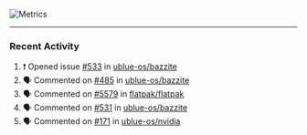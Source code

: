 ![Metrics](https://metrics.lecoq.io/KyleGospo?template=classic&base=header%2C%20activity%2C%20community%2C%20repositories%2C%20metadata&base.indepth=false&base.hireable=false&base.skip=false&config.timezone=America%2FLos_Angeles)

---
### Recent Activity
<!--START_SECTION:activity-->
1. ❗ Opened issue [#533](https://github.com/ublue-os/bazzite/issues/533) in [ublue-os/bazzite](https://github.com/ublue-os/bazzite)
2. 🗣 Commented on [#485](https://github.com/ublue-os/bazzite/issues/485#issuecomment-1806972238) in [ublue-os/bazzite](https://github.com/ublue-os/bazzite)
3. 🗣 Commented on [#5579](https://github.com/flatpak/flatpak/issues/5579#issuecomment-1806903088) in [flatpak/flatpak](https://github.com/flatpak/flatpak)
4. 🗣 Commented on [#531](https://github.com/ublue-os/bazzite/issues/531#issuecomment-1806891034) in [ublue-os/bazzite](https://github.com/ublue-os/bazzite)
5. 🗣 Commented on [#171](https://github.com/ublue-os/nvidia/issues/171#issuecomment-1806867414) in [ublue-os/nvidia](https://github.com/ublue-os/nvidia)
<!--END_SECTION:activity-->
